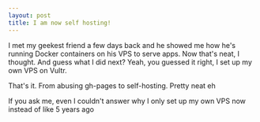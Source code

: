 ```yaml
---
layout: post
title: I am now self hosting!
---
```


I met my geekest friend a few days back and he showed me how he's running Docker containers on his VPS to serve apps. Now that's neat, I thought. And guess what I did next? Yeah, you guessed it right, I set up my own VPS on Vultr.

That's it. From abusing gh-pages to self-hosting. Pretty neat eh

If you ask me, even I couldn't answer why I only set up my own VPS now instead of like 5 years ago